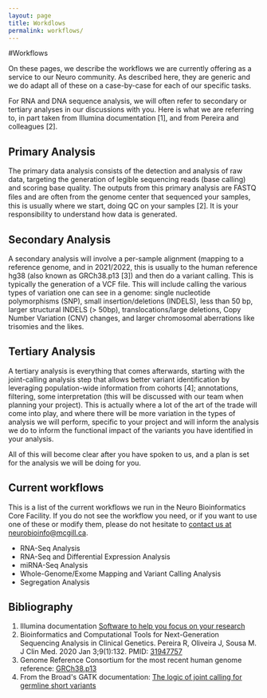 ```yaml
---
layout: page
title: Workdlows
permalink: workflows/
---
```


#Workflows


On these pages, we describe the workflows we are currently offering as a service to our Neuro community. As described here, they are generic and we do adapt all of these on a case-by-case for each of our specific tasks.

For RNA and DNA sequence analysis, we will often refer to secondary or tertiary analyses in our discussions with you.  Here is what we are referring to, in part taken from Illumina documentation [1], and from Pereira and colleagues [2].

## Primary Analysis

The primary data analysis consists of the detection and analysis of raw data, targeting the generation of legible sequencing reads (base calling) and scoring base quality. The outputs from this primary analysis are FASTQ ﬁles and are often from the genome center that sequenced your samples, this is usually where we start, doing QC on your samples [2]. It is your responsibility to understand how data is generated. 

## Secondary Analysis

A secondary analysis will involve a per-sample alignment (mapping to a reference genome, and in 2021/2022, this is usually to the human reference hg38 (also known as GRCh38.p13 [3]) and then do a variant calling. This is typically the generation of a VCF file. This will include calling the various types of variation one can see in a genome: single nucleotide polymorphisms (SNP), small insertion/deletions (INDELS), less than 50 bp, larger structural INDELS (> 50bp), translocations/large deletions, Copy Number Variation (CNV) changes, and larger chromosomal aberrations like trisomies and the likes. 

## Tertiary Analysis

A tertiary analysis is everything that comes afterwards, starting with the joint-calling analysis step that allows better variant identification by leveraging population-wide information from cohorts [4]; annotations, filtering, some interpretation (this will be discussed with our team when planning your project). This is actually where a lot of the art of the trade will come into play, and where there will be more variation in the types of analysis we will perform, specific to your project and will inform the analysis we do to inform the functional impact of the variants you have identified in your analysis.

All of this will become clear after you have spoken to us, and a plan is set for the analysis we will be doing for you.

## Current workflows

This is a list of the current workflows we run in the Neuro Bioinformatics Core Facility. If you do not see the workflow you need, or if you want to use one of these or modify them, please do not hesitate to [contact us at neurobioinfo@mcgill.ca](mailto:neurobioinfo@mcgill.ca). 


* RNA-Seq Analysis
* RNA-Seq and Differential Expression Analysis
* miRNA-Seq Analysis
* Whole-Genome/Exome Mapping and Variant Calling Analysis
* Segregation Analysis

## Bibliography

1. Illumina documentation [Software to help you focus on your research](https://www.illumina.com/informatics/sequencing-data-analysis.html)
2. Bioinformatics and Computational Tools for Next-Generation Sequencing Analysis in Clinical Genetics. Pereira R, Oliveira J, Sousa M. J Clin Med. 2020 Jan 3;9(1):132.  PMID: [31947757](https://pubmed.ncbi.nlm.nih.gov/31947757/) 
3. Genome Reference Consortium for the most recent human genome reference: [GRCh38.p13](https://www.ncbi.nlm.nih.gov/grc/human)
4. From the Broad's GATK documentation: [The logic of joint calling for germline short variants](https://gatk.broadinstitute.org/hc/en-us/articles/360035890431-The-logic-of-joint-calling-for-germline-short-variants)






